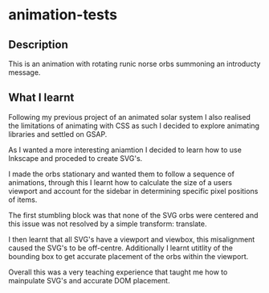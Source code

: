 # animation-tests

## Description
This is an animation with rotating runic norse orbs summoning an introducty message.

## What I learnt

Following my previous project of an animated solar system I also realised the limitations of animating with CSS as such I decided to explore animating libraries and settled on GSAP.

As I wanted a more interesting aniamtion I decided to learn how to use Inkscape and proceded to create SVG's.

I made the orbs stationary and wanted them to follow a sequence of animations, through this I learnt how to calculate the size of a users viewport and account for the sidebar in determining specific pixel positions of items.

The first stumbling block was that none of the SVG orbs were centered and this issue was not resolved by a simple transform: translate.

I then learnt that all SVG's have a viewport and viewbox, this misalignment caused the SVG's to be off-centre. Additionally I learnt utitlity of the bounding box to get accurate placement of the orbs within the viewport.

Overall this was a very teaching experience that taught me how to mainpulate SVG's and accurate DOM placement.
